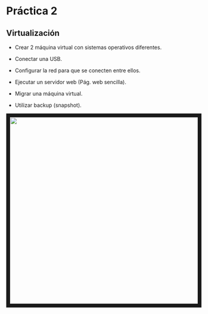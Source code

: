 # Práctica 2

## Virtualización
- Crear 2 máquina virtual con sistemas operativos diferentes.

- Conectar una USB.

- Configurar la red para que se conecten entre ellos.

- Ejecutar un servidor web (Pág. web sencilla).

- Migrar una máquina virtual.

- Utilizar backup (snapshot).

 <img src="https://www.docpath.com/wp-content/uploads/features-and-advantages-of-virtual-machine-systems.png" width="800" height="500" border="10" />


